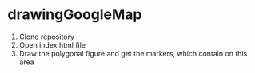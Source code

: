 # drawingGoogleMap

1. Clone repository
2. Open index.html file
3. Draw the polygonal figure and get the markers, which contain on this area
